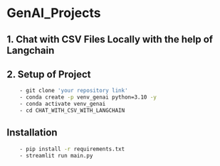 # GenAI_Projects

## 1. Chat with CSV Files Locally with the help of Langchain

## 2. Setup of Project

```bash
    - git clone 'your repository link'
    - conda create -p venv_genai python=3.10 -y
    - conda activate venv_genai
    - cd CHAT_WITH_CSV_WITH_LANGCHAIN

```

## Installation

```bash
    - pip install -r requirements.txt
    - streamlit run main.py
```